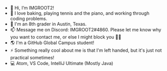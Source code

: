- 👋 Hi, I’m IMGROOT2!
- 👀 I love baking, playing tennis and the piano, and working through coding problems.
- 🌱 I'm an 8th grader in Austin, Texas.
- 📫 Message me on Discord: IMGROOT2#4860. Please let me know why you want to contact me, or else I might block you 🤷‍♂️
- 🌎 I'm a GitHub Global Campus student!
- ⚡ Something really cool about me is that I'm left handed, but it's just not practical sometimes!
- 💻 Atom, VS Code, IntelliJ Ultimate (Mostly Java)

<!---
IMGROOT2/IMGROOT2 is a ✨ special ✨ repository because its `README.md` (this file) appears on your GitHub profile.
You can click the Preview link to take a look at your changes.
--->
